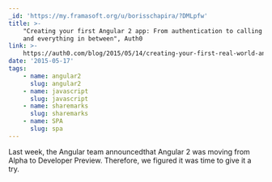 ```yaml
---
_id: 'https://my.framasoft.org/u/borisschapira/?DMLpfw'
title: >-
    "Creating your first Angular 2 app: From authentication to calling an API
    and everything in between", Auth0
link: >-
    https://auth0.com/blog/2015/05/14/creating-your-first-real-world-angular-2-app-from-authentication-to-calling-an-api-and-everything-in-between/
date: '2015-05-17'
tags:
    - name: angular2
      slug: angular2
    - name: javascript
      slug: javascript
    - name: sharemarks
      slug: sharemarks
    - name: SPA
      slug: spa
---
```


<div class="markdown"><p>Last week, the Angular team announcedthat Angular 2 was moving from Alpha to Developer Preview. Therefore, we figured it was time to give it a try.
</p></div>
